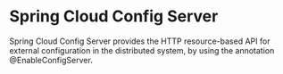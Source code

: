 # Spring Cloud Config Server

Spring Cloud Config Server provides the HTTP resource-based API for external configuration in the distributed system,
by using the annotation @EnableConfigServer. 
